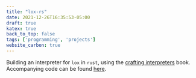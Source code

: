 ```yaml
---
title: "lox-rs"
date: 2021-12-26T16:35:53-05:00
draft: true
katex: true
back_to_top: false
tags: ['programming', 'projects']
website_carbon: true
---
```


Building an interpreter for `lox` in `rust`, using the [crafting interpreters](https://craftinginterpreters.com) book.
Accompanying code can be found [here](https://github.com/ihasdapie/lox-rs).











